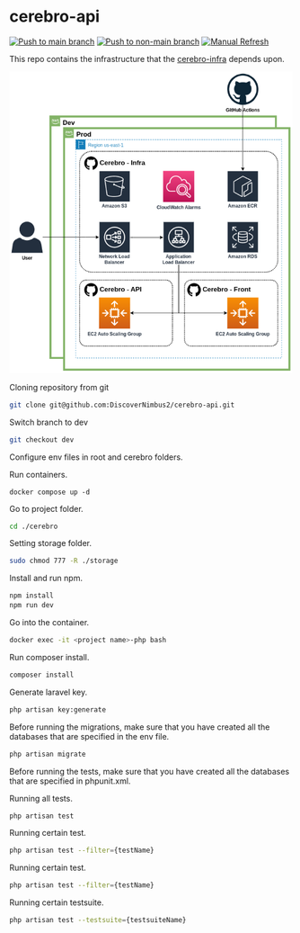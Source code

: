 # cerebro-api

[![Push to main branch](https://github.com/DiscoverNimbus2/cerebro-api/actions/workflows/cd.yml/badge.svg)](https://github.com/DiscoverNimbus2/cerebro-api/actions/workflows/ci.yml)
[![Push to non-main branch](https://github.com/DiscoverNimbus2/cerebro-api/actions/workflows/ci.yml/badge.svg)](https://github.com/DiscoverNimbus2/cerebro-api/actions/workflows/ci.yml)
[![Manual Refresh](https://github.com/DiscoverNimbus2/cerebro-api/actions/workflows/instance_refresh.yml/badge.svg)](https://github.com/DiscoverNimbus2/cerebro-api/actions/workflows/instance_refresh.yml)

This repo contains the infrastructure that the [cerebro-infra](https://github.com/DiscoverNimbus2/cerebro-infra) depends upon.

![image](Diagram.png)

Cloning repository from git

```sh
git clone git@github.com:DiscoverNimbus2/cerebro-api.git
```

Switch branch to dev

```sh
git checkout dev
```

Configure env files in root and cerebro folders.

Run containers.

```
docker compose up -d
```

Go to project folder.

```sh
cd ./cerebro
```

Setting storage folder.

```sh
sudo chmod 777 -R ./storage
```

Install and run npm.

```sh
npm install
npm run dev
```

Go into the container.

```sh
docker exec -it <project name>-php bash
```

Run composer install.

```sh
composer install
```

Generate laravel key.

```sh
php artisan key:generate
```

Before running the migrations, make sure that you have created all the databases that are specified in the env file.

```sh
php artisan migrate
```

Before running the tests, make sure that you have created all the databases that are specified in phpunit.xml.

Running all tests.

```sh
php artisan test
```

Running certain test.

```sh
php artisan test --filter={testName}
```

Running certain test.

```sh
php artisan test --filter={testName}
```

Running certain testsuite.

```sh
php artisan test --testsuite={testsuiteName}
```
